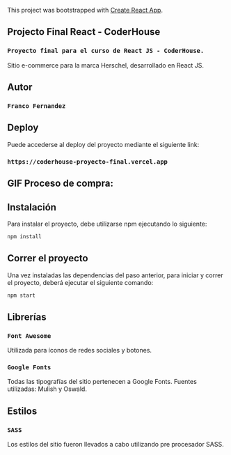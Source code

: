 This project was bootstrapped with [Create React App](https://github.com/facebook/create-react-app).

## Projecto Final React - CoderHouse 
### `Proyecto final para el curso de React JS - CoderHouse.`
Sitio e-commerce para la marca Herschel, desarrollado en React JS.

## Autor 
### `Franco Fernandez`

## Deploy 
Puede accederse al deploy del proyecto mediante el siguiente link:
### `https://coderhouse-proyecto-final.vercel.app`

## GIF Proceso de compra:

## Instalación
Para instalar el proyecto, debe utilizarse npm ejecutando lo siguiente:
```bash
npm install
```

## Correr el proyecto
Una vez instaladas las dependencias del paso anterior, para iniciar y correr el proyecto, deberá ejecutar el siguiente comando:
```bash
npm start
```

## Librerías 
### `Font Awesome`
Utilizada para íconos de redes sociales y botones.

### `Google Fonts`
Todas las tipografías del sitio pertenecen a Google Fonts. Fuentes utilizadas: Mulish y Oswald.

## Estilos 
### `SASS`
Los estilos del sitio fueron llevados a cabo utilizando pre procesador SASS. 


